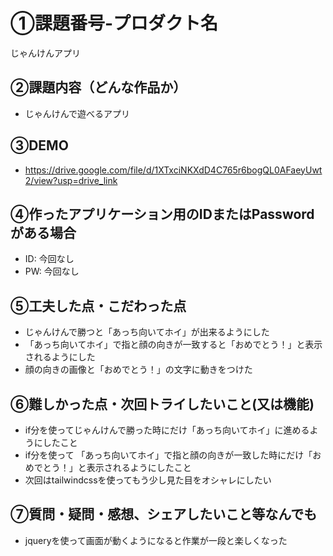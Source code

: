 # ①課題番号-プロダクト名

じゃんけんアプリ

## ②課題内容（どんな作品か）

- じゃんけんで遊べるアプリ

## ③DEMO
- https://drive.google.com/file/d/1XTxciNKXdD4C765r6bogQL0AFaeyUwt2/view?usp=drive_link

## ④作ったアプリケーション用のIDまたはPasswordがある場合

- ID: 今回なし
- PW: 今回なし

## ⑤工夫した点・こだわった点

- じゃんけんで勝つと「あっち向いてホイ」が出来るようにした
- 「あっち向いてホイ」で指と顔の向きが一致すると「おめでとう！」と表示されるようにした
- 顔の向きの画像と「おめでとう！」の文字に動きをつけた

## ⑥難しかった点・次回トライしたいこと(又は機能)

- if分を使ってじゃんけんで勝った時にだけ「あっち向いてホイ」に進めるようにしたこと
- if分を使って 「あっち向いてホイ」で指と顔の向きが一致した時にだけ「おめでとう！」と表示されるようにしたこと
- 次回はtailwindcssを使ってもう少し見た目をオシャレにしたい

## ⑦質問・疑問・感想、シェアしたいこと等なんでも

- jqueryを使って画面が動くようになると作業が一段と楽しくなった

